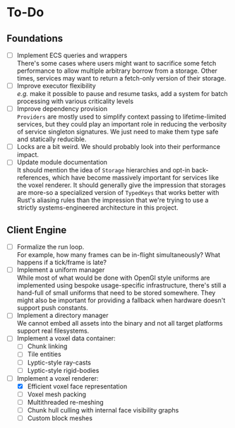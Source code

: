 # To-Do

## Foundations

- [ ] Implement ECS queries and wrappers \
      There's some cases where users might want to sacrifice some fetch performance to allow multiple arbitrary borrow from a storage. Other times, services may want to return a fetch-only version of their storage.
- [ ] Improve executor flexibility \
      *e.g.* make it possible to pause and resume tasks, add a system for batch processing with various criticality levels
- [ ] Improve dependency provision \
      `Providers` are mostly used to simplify context passing to lifetime-limited services, but they could play an important role in reducing the verbosity of service singleton signatures. We just need to make them type safe and statically reducible.
- [ ] Locks are a bit weird. We should probably look into their performance impact.
- [ ] Update module documentation \
  It should mention the idea of `Storage` hierarchies and opt-in back-references, which have become massively important for services like the voxel renderer. It should generally give the impression that storages are more-so a specialized version of `TypedKeys` that works better with Rust's aliasing rules than the impression that we're trying to use a strictly systems-engineered architecture in this project.

## Client Engine

- [ ] Formalize the run loop. \
      For example, how many frames can be in-flight simultaneously? What happens if a tick/frame is late?
- [ ] Implement a uniform manager \
      While most of what would be done with OpenGl style uniforms are implemented using bespoke usage-specific infrastructure, there's still a hand-full of small uniforms that need to be stored somewhere. They might also be important for providing a fallback when hardware doesn't support push constants.
- [ ] Implement a directory manager \
      We cannot embed all assets into the binary and not all target platforms support real filesystems.
- [ ] Implement a voxel data container:
  - [ ] Chunk linking
  - [ ] Tile entities
  - [ ] Lyptic-style ray-casts
  - [ ] Lyptic-style rigid-bodies
- [ ] Implement a voxel renderer:
  - [x] Efficient voxel face representation
  - [ ] Voxel mesh packing
  - [ ] Multithreaded re-meshing
  - [ ] Chunk hull culling with internal face visibility graphs
  - [ ] Custom block meshes
